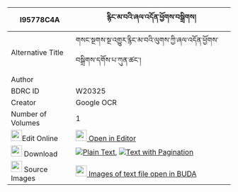 |I95778C4A|རྙིང་མ་བའི་ཞལ་འདོན་ཕྱོགས་བསྒྲིགས། 
| --- | --- 
|Alternative Title |གསང་སྔགས་སྔ་འགྱུར་རྙིང་མ་བའི་ལུགས་ཀྱི་ཞལ་འདོན་ཕྱོགས་བསྒྲིགས་དགོས་པ་ཀུན་ཚང་།
|Author | 
|BDRC ID | W20325
|Creator | Google OCR
|Number of Volumes| 1
|<img width="25" src="https://img.icons8.com/color/25/000000/edit-property.png">Edit Online| [<img width="25" src="https://avatars.githubusercontent.com/u/45091458?s=200&v=4"> Open in Editor](http://editor.openpecha.org/I95778C4A)
|<img width="25" src="https://img.icons8.com/fluent/48/000000/download-2.png"/>  Download | [![](https://img.icons8.com/color/20/000000/txt.png)Plain Text](https://github.com/Openpecha/I95778C4A/releases/download/v2/nyingmawa_i_shyaldon_chok_drik_plain_I95778C4A.zip), [![](https://img.icons8.com/color/20/000000/txt.png)Text with Pagination](https://github.com/Openpecha/I95778C4A/releases/download/v2/nyingmawa_i_shyaldon_chok_drik_pages_I95778C4A.zip)
|<img width="25" src="https://img.icons8.com/plasticine/100/000000/pictures-folder.png"/>  Source Images | [<img width="25" src="https://library.bdrc.io/icons/BUDA-small.svg"> Images of text file open in BUDA](https://library.bdrc.io/show/bdr:W20325)